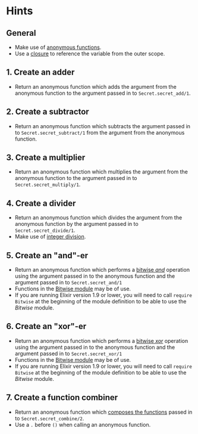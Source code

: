 
# Hints

## General

- Make use of [anonymous functions][anon-fns].
- Use a [closure][closure] to reference the variable from the outer scope.

## 1. Create an adder

- Return an anonymous function which adds the argument from the anonymous function to the argument passed in to `Secret.secret_add/1`.

## 2. Create a subtractor

- Return an anonymous function which subtracts the argument passed in to `Secret.secret_subtract/1` from the argument from the anonymous function.

## 3. Create a multiplier

- Return an anonymous function which multiplies the argument from the anonymous function to the argument passed in to `Secret.secret_multiply/1`.

## 4. Create a divider

- Return an anonymous function which divides the argument from the anonymous function by the argument passed in to `Secret.secret_divide/1`.
- Make use of [integer division][div].

## 5. Create an "and"-er

- Return an anonymous function which performs a [bitwise _and_][bitwise-wiki] operation using the argument passed in to the anonymous function and the argument passed in to `Secret.secret_and/1`
- Functions in the [Bitwise module][bitwise-hexdocs] may be of use.
- If you are running Elixir version 1.9 or lower, you will need to call `require Bitwise` at the beginning of the module definition to be able to use the _Bitwise_ module.

## 6. Create an "xor"-er

- Return an anonymous function which performs a [bitwise _xor_][bitwise-wiki] operation using the argument passed in to the anonymous function and the argument passed in to `Secret.secret_xor/1`
- Functions in the [Bitwise module][bitwise-hexdocs] may be of use.
- If you are running Elixir version 1.9 or lower, you will need to call `require Bitwise` at the beginning of the module definition to be able to use the _Bitwise_ module.

## 7. Create a function combiner

- Return an anonymous function which [composes the functions][fn-composition] passed in to `Secret.secret_combine/2`.
- Use a `.` before `()` when calling an anonymous function.

[anon-fns]: https://hexdocs.pm/elixir/anonymous-functions.html
[bitwise-hexdocs]: https://hexdocs.pm/elixir/Bitwise.html
[bitwise-wiki]: https://en.wikipedia.org/wiki/Bitwise_operation
[closure]: https://en.wikipedia.org/wiki/Closure_(computer_programming)
[div]: https://hexdocs.pm/elixir/Kernel.html#div/2
[fn-composition]: https://en.wikipedia.org/wiki/Function_composition_(computer_science)

